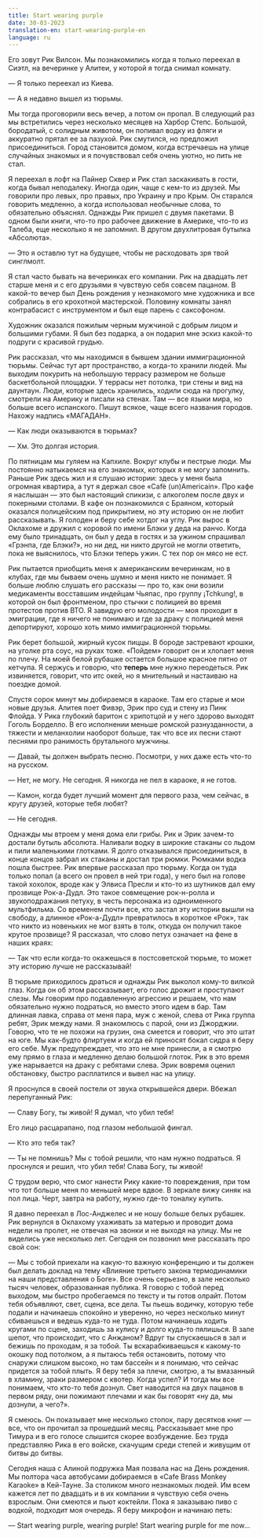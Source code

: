 ```yaml
---
title: Start wearing purple
date: 30-03-2023
translation-en: start-wearing-purple-en
language: ru
---
```

Его зовут Рик Вилсон. Мы познакомились когда я только переехал в Сиэтл, на вечеринке у Алитеи, у которой я тогда снимал комнату.

— Я только переехал из Киева.

— А я недавно вышел из тюрьмы.

Мы тогда проговорили весь вечер, а потом он пропал. В следующий раз мы встретились через несколько месяцев на Харбор Степс. Большой, бородатый, с солидным животом, он попивал водку из фляги и аккуратно прятал ее за пазухой. Рик смутился, но предложил присоединиться. Город становится домом, когда встречаешь на улице случайных знакомых и я почувствовал себя очень уютно, но пить не стал.

Я переехал в лофт на Пайнер Сквер и Рик стал заскакивать в гости, когда бывал неподалеку. Иногда один, чаще с кем-то из друзей. Мы говорили про левых, про правых, про Украину и про Крым. Он старался говорить медленно, а когда использовал необычные слова, то обязательно объяснял. Однажды Рик пришел с двумя пакетами. В одном были книги, что-то про рабочее движение в Америке, что-то из Талеба, еще несколько я не запомнил. В другом двухлитровая бутылка «Абсолюта».

— Это я оставлю тут на будущее, чтобы не расходовать зря твой синглмолт.

Я стал часто бывать на вечеринках его компании. Рик на двадцать лет старше меня и с его друзьями я чувствую себя совсем пацаном. В какой-то вечер был День рождения у незнакомого мне художника и все собрались в его крохотной мастерской. Половину комнаты занял контрабасист с инструментом и был еще парень с саксофоном. 

Художник оказался пожилым черным мужчиной с добрым лицом и большими губами. Я был без подарка, а он подарил мне эскиз какой-то подруги с красивой грудью.

Рик рассказал, что мы находимся в бывшем здании иммиграционной тюрьмы. Сейчас тут арт пространство, а когда-то хранили людей. Мы выходим покурить на небольшую террасу размером не больше баскетбольной площадки. У террасы нет потолка, три стены и вид на даунтаун. Люди, которые здесь хранились, ходили сюда на прогулку, смотрели на Америку и писали на стенах. Там — все языки мира, но больше всего испанского. Пишут всякое, чаще всего названия городов. Нахожу надпись «МАГАДАН».

— Как люди оказываются в тюрьмах?

— Хм. Это долгая история.

По пятницам мы гуляем на Капхиле. Вокруг клубы и пестрые люди. Мы постоянно натыкаемся на его знакомых, которых я не могу запомнить. Раньше Рик здесь жил и я слушаю истории: здесь у меня была огромная квартира, а тут я держал свое «Cafè (un)Americain». Про кафе я наслышан — это был настоящий спикизи, с алкоголем после двух и покерными столами. В кафе он познакомился с Браяном, который оказался полицейским под прикрытием, но эту историю он не любит рассказывать. Я голоден и беру себе хотдог на углу. Рик вырос в Оклахоме и дружил с коровой по имени Блэки у деда на ранчо. Когда ему было тринадцать, он был у деда в гостях и за ужином спрашивал «Грэнпа, где Блэки?», но ни дед, ни никто другой не могли ответить, пока не выяснилось, что Блэки теперь ужин. С тех пор он мясо не ест.

Рик пытается приобщить меня к американским вечеринкам, но в клубах, где мы бываем очень шумно и меня никто не понимает. Я больше люблю слушать его рассказы — про то, как они возили медикаменты восставшим индейцам Чьяпас, про группу ¡Tchkung!, в которой он был фронтменом, про стычки с полицией во время протестов против ВТО. Я завидую его молодости — моя проходит в эмиграции, где я ничего не понимаю и где за драку с полицией меня депортируют, хорошо хоть мимо иммиграционной тюрьмы.

Рик берет большой, жирный кусок пиццы. В бороде застревают крошки, на уголке рта соус, на руках тоже. «Пойдем» говорит он и хлопает меня по плечу. На моей белой рубашке остается большое красное пятно от кетчупа. Я сержусь и говорю, что **теперь** мне нужно переодеться. Рик извиняется, говорит, что итс окей, но я мнительный и настаиваю на поездке домой.

Спустя сорок минут мы добираемся в караоке. Там его старые и мои новые друзья. Алитея поет Фивэр, Эрик про суд и стену из Пинк Флойда. У Рика глубокий баритон с хрипотцой и у него здорово выходят Гоголь Борделло. В его исполнении меньше ромской разнузданности, а тяжести и меланхолии наоборот больше, так что все их песни стают песнями про ранимость брутального мужчины.

— Давай, ты должен выбрать песню. Посмотри, у них даже есть что-то на русском.

— Нет, не могу. Не сегодня. Я никогда не пел в караоке, я не готов.

— Камон, когда будет лучший момент для первого раза, чем сейчас, в кругу друзей, которые тебя любят?

— Не сегодня.

Однажды мы втроем у меня дома ели грибы. Рик и Эрик зачем-то достали бутыль абсолюта. Наливали водку в широкие стаканы со льдом и пили маленькими глотками. Я долго отказывался присоединиться, в конце концов забрал их стаканы и достал три рюмки. Рюмками водка пошла быстрее. Рик впервые рассказал про тюрьму. Когда он туда только попал (а всего он провел в ней три года), у него был на голове такой хохолок, вроде как у Элвиса Пресли и кто-то из шутников дал ему прозвище Рок-а-Дудл. Это такое совмещение рок-н-ролла и звукоподражания петуху, в честь персонажа из одноименного мультфильма. Со временем почти все, кто застал эту истории вышли на свободу, а длинное «Рок-а-Дудл» превратилось в короткое «Рок», так что никто из новеньких не мог взять в толк, откуда он получил такое крутое прозвище? Я рассказал, что слово петух означает на фене в наших краях:

— Так что если когда-то окажешься в постсоветской тюрьме, то может эту историю лучше не рассказывай!

В тюрьме приходилось драться и однажды Рик выколол кому-то вилкой глаз. Когда  он об этом рассказывает, его голос дрожит и проступают слезы. Мы говорим про подавленную агрессию и решаем, что нам обязательно нужно подраться, но вместо этого идем в бар. Там длинная лавка, справа от меня пара, муж с женой, слева от Рика группа ребят, Эрик между нами. Я знакомлюсь с парой, они из Джорджии. Говорю, что те не похожи на грузин, она смеется и говорит, что это штат на юге. Мы как-будто флиртуем и когда ей приносят бокал сидра я беру его себе. Муж предупреждает, что это не мне принесли, а я смотрю ему прямо в глаза и медленно делаю большой глоток. Рик в это время уже нарывается на драку с ребятами слева. Эрик вовремя оценил обстановку, быстро расплатился и вывел нас на улицу.

Я проснулся в своей постели от звука открывшейся двери. Вбежал перепуганный Рик:

— Славу Богу, ты живой! Я думал, что убил тебя!

Его лицо расцарапано, под глазом небольшой фингал.

— Кто это тебя так?

— Ты не помнишь? Мы с тобой решили, что нам нужно подраться. Я проснулся и решил, что убил тебя! Слава Богу, ты живой!

С трудом верю, что смог нанести Рику какие-то повреждения, при том что тот больше меня по меньшей мере вдвое. В зеркале вижу синяк на пол лица. Черт, завтра на работу, нужно где-то тоналку купить.

Я давно переехал в Лос-Анджелес и не ношу больше белых рубашек. Рик вернулся в Оклахому ухаживать за матерью и проводит дома недели на пролет, не отвечая на звонки и не выходя на улицу. Мы не виделись уже несколько лет. Сегодня он позвонил мне рассказать про свой сон:

— Мы с тобой приехали на какую-то важную конференцию и ты должен был делать доклад на тему «Влияние третьего закона термодинамики на наши представления о Боге». Все очень серьезно, в зале несколько тысяч человек, образованная публика. Я говорю с тобой перед выходом, мы быстро пробегаемся по тексту и ты готов олрайт. Потом тебя объявляют, свет, сцена, все дела. Ты пьешь водичку, которую тебе подали и начинаешь спокойно и уверенно, но через несколько минут сбиваешься и ведешь куда-то не туда. Потом начинаешь ходить кругами по сцене, заходишь за кулису и долго куда-то пялишься. В зале шепот, что происходит, что с Анҗаном? Вдруг ты спускаешься в зал и бежишь по проходам, я за тобой. Ты вскарабкиваешься к какому-то окошку под потолком, а я пытаюсь тебя остановить, потому что снаружи слишком высоко, но там бассейн и я понимаю, что сейчас придется за тобой плыть. Я беру тебя за плечи, смотрю, а ты вмазанный в хламину, зраки размером с квотер. Когда успел? И тогда мы все понимаем, что кто-то тебя дознул. Свет наводится на двух пацанов в первом ряду, они пожимают плечами и как бы говорят «ну да, мы дознули, а чего?».

Я смеюсь. Он показывает мне несколько стопок, пару десятков книг — все, что он прочитал за прошедший месяц. Рассказывает мне про Тимура и в его голосе слышится скорее возбуждение. Без труда представляю Рика в его войске, скачущим среди степей и живущим от битвы до битвы.

Сегодня наша с Алиной подружка Мая позвала нас на День рождения. Мы полтора часа автобусами добираемся в «Cafe Brass Monkey Karaoke» в Кей-Тауне. За столиком много незнакомых людей. Им всем кажется лет по двадцать и в их компании я чувствую себя очень взрослым. Они смеются и пьют коктейли. Пока я заказываю пиво с водкой, подходит моя очередь. Я беру микрофон и начинаю петь:

— Start wearing purple, wearing purple! Start wearing purple for me now…

